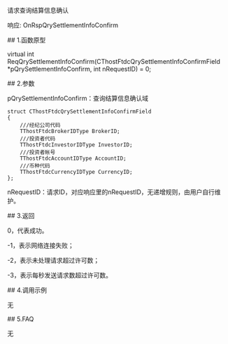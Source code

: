 <p>请求查询结算信息确认</p>
<p>响应: OnRspQrySettlementInfoConfirm</p>
<span class="anchor" id="f7410f49-3a35-4ffc-87b8-98c45d092c8c"></span>
## 1.函数原型
<p>virtual int ReqQrySettlementInfoConfirm(CThostFtdcQrySettlementInfoConfirmField *pQrySettlementInfoConfirm, int nRequestID) = 0;</p>
<span class="anchor" id="4b021209-b505-4a75-a8a8-b2326d18136b"></span>
## 2.参数
<p>pQrySettlementInfoConfirm：查询结算信息确认域</p>
<pre><code>struct CThostFtdcQrySettlementInfoConfirmField
{
    ///经纪公司代码
    TThostFtdcBrokerIDType BrokerID;
    ///投资者代码
    TThostFtdcInvestorIDType InvestorID;
    ///投资者帐号
    TThostFtdcAccountIDType AccountID;
    ///币种代码
    TThostFtdcCurrencyIDType CurrencyID;
};
</code></pre>
<p>nRequestID：请求ID，对应响应里的nRequestID，无递增规则，由用户自行维护。</p>
<span class="anchor" id="06bdf12a-783f-4994-9f1c-ec8dedc09502"></span>
## 3.返回
<p>0，代表成功。</p>
<p>-1，表示网络连接失败；</p>
<p>-2，表示未处理请求超过许可数；</p>
<p>-3，表示每秒发送请求数超过许可数。</p>
<span class="anchor" id="2c1d0a25-c3e4-4db0-851d-ea8a7b81bcb7"></span>
## 4.调用示例
<p>无</p>
<span class="anchor" id="a2844a4c-efc2-479c-9658-8b2861cc8289"></span>
## 5.FAQ
<p>无</p>
